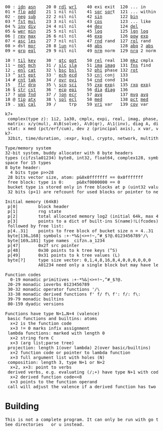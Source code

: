 <pre>00 : <a href="../../blob/master/k.go#L746">idn</a> <a href="../../blob/master/k.go#L4104">asn</a>    20 0 <a href="../../blob/master/k.go#L3678">rdl</a> <a href="../../blob/master/k.go#L3682">wrl</a>    40 exi exit  120 ... in       60 <a href="../../blob/master/k.go#L4409">prm</a>  140
01 + <a href="../../blob/master/k.go#L747">flp</a> <a href="../../blob/master/k.go#L2012">add</a>    21 1 nil nil    41 <a href="../../blob/master/k.go#L1818">sqr</a> <a href="../../blob/master/k.go#L1818">sqr</a>t  121 ... within   61      141
02 - <a href="../../blob/master/k.go#L786">neg</a> <a href="../../blob/master/k.go#L2013">sub</a>    22 2 nil nil    42 <a href="../../blob/master/k.go#L1821">sin</a>       122 <a href="../../blob/master/k.go#L3927">bin</a>          62      142
03 * <a href="../../blob/master/k.go#L789">fst</a> <a href="../../blob/master/k.go#L2014">mul</a>    23 3 nil nil    43 <a href="../../blob/master/k.go#L1824">cos</a>       123 ... like     63      143
04 % <a href="../../blob/master/k.go#L827">inv</a> <a href="../../blob/master/k.go#L2015">div</a>    24 4 nil nil    44 <a href="../../blob/master/k.go#L5006">dev</a>       124 <a href="../../blob/master/k.go#L4376">del</a>          64      144
05 & <a href="../../blob/master/k.go#L830">wer</a> <a href="../../blob/master/k.go#L2016">min</a>    25 5 nil nil    45 <a href="../../blob/master/k.go#L1842">log</a>       125 <a href="../../blob/master/k.go#L2021">lgn</a> <a href="../../blob/master/k.go#L1842">log</a>      65      145
06 | <a href="../../blob/master/k.go#L856">rev</a> <a href="../../blob/master/k.go#L2017">max</a>    26 6 nil nil    46 <a href="../../blob/master/k.go#L1845">exp</a>       126 <a href="../../blob/master/k.go#L2024">pow</a> <a href="../../blob/master/k.go#L1845">exp</a>      66      146
07 < <a href="../../blob/master/k.go#L887">asc</a> <a href="../../blob/master/k.go#L2018">les</a>    27 7 nil nil    47 <a href="../../blob/master/k.go#L4495">rnd</a> rand  127 <a href="../../blob/master/k.go#L4446">rol</a> rand     67      147
08 > dst <a href="../../blob/master/k.go#L2019">mor</a>    28 8 <a href="../../blob/master/k.go#L3688">lun</a> nil    48 <a href="../../blob/master/k.go#L1827">abs</a>       128 <a href="../../blob/master/k.go#L1835">abq</a> 2 <a href="../../blob/master/k.go#L1827">abs</a>    68      148
09 = <a href="../../blob/master/k.go#L905">grp</a> <a href="../../blob/master/k.go#L2020">eql</a>    29 9 nil nil    49 <a href="../../blob/master/k.go#L4583">nrm</a> norm  129 <a href="../../blob/master/k.go#L4584">nrq</a> 2 norm   69      149
                                                                          
10 ! <a href="../../blob/master/k.go#L934">til</a> <a href="../../blob/master/k.go#L2065">key</a>    30 ' <a href="../../blob/master/k.go#L3241">qtc</a> <a href="../../blob/master/k.go#L3238">qot</a>    50 <a href="../../blob/master/k.go#L1848">rel</a> real  130 <a href="../../blob/master/k.go#L4929">mkz</a> cmplx    70      150
11 ~ <a href="../../blob/master/k.go#L1028">not</a> <a href="../../blob/master/k.go#L2099">mch</a>    31 / <a href="../../blob/master/k.go#L3242">slc</a> <a href="../../blob/master/k.go#L3239">sla</a>    51 <a href="../../blob/master/k.go#L1849">ima</a> <a href="../../blob/master/k.go#L1849">ima</a>g  131 <a href="../../blob/master/k.go#L2598">fns</a> find     71      151
12 , <a href="../../blob/master/k.go#L1047">enl</a> <a href="../../blob/master/k.go#L2144">cat</a>    32 \ <a href="../../blob/master/k.go#L3243">bsc</a> <a href="../../blob/master/k.go#L3240">bsl</a>    52 <a href="../../blob/master/k.go#L1850">phi</a> phase 132 <a href="../../blob/master/k.go#L2355">rot</a>          72      152
13 ^ <a href="../../blob/master/k.go#L1065">srt</a> <a href="../../blob/master/k.go#L2258">ept</a>    33 ' <a href="../../blob/master/k.go#L3250">ech</a> <a href="../../blob/master/k.go#L3276">ecd</a>    53 <a href="../../blob/master/k.go#L1878">cnj</a> conj  133              73      153
14 # <a href="../../blob/master/k.go#L1066">cnt</a> <a href="../../blob/master/k.go#L2288">tak</a>    34 / <a href="../../blob/master/k.go#L3390">ovr</a> <a href="../../blob/master/k.go#L3528">ovi</a>    54 <a href="../../blob/master/k.go#L4763">cnd</a> cond  134              74      154
15 _ <a href="../../blob/master/k.go#L1074">flr</a> <a href="../../blob/master/k.go#L2356">drp</a>    35 \ <a href="../../blob/master/k.go#L3449">scn</a> <a href="../../blob/master/k.go#L3561">sci</a>    55 <a href="../../blob/master/k.go#L1936">zxp</a> <a href="../../blob/master/k.go#L1845">exp</a>i  135 <a href="../../blob/master/k.go#L1899">rxp</a> <a href="../../blob/master/k.go#L1845">exp</a>i     75      155
16 $ <a href="../../blob/master/k.go#L1087">str</a> <a href="../../blob/master/k.go#L2466">cst</a>    36 ' <a href="../../blob/master/k.go#L3296">ecp</a> <a href="../../blob/master/k.go#L3342">epi</a>    56 <a href="../../blob/master/k.go#L1003">dia</a> <a href="../../blob/master/k.go#L1003">dia</a>g  136              76      156
17 ? <a href="../../blob/master/k.go#L1162">unq</a> <a href="../../blob/master/k.go#L2561">fnd</a>    37 / <a href="../../blob/master/k.go#L3821">jon</a> <a href="../../blob/master/k.go#L3362">ecr</a>    57 <a href="../../blob/master/k.go#L5101">avg</a>       137 <a href="../../blob/master/k.go#L5132">mvg</a> <a href="../../blob/master/k.go#L5101">avg</a>      77      157
18 @ <a href="../../blob/master/k.go#L1194">tip</a> <a href="../../blob/master/k.go#L2630">atx</a>    38 \ <a href="../../blob/master/k.go#L3788">spl</a> <a href="../../blob/master/k.go#L3376">ecl</a>    58 <a href="../../blob/master/k.go#L5237">med</a>       138 <a href="../../blob/master/k.go#L5249">pct</a> <a href="../../blob/master/k.go#L5237">med</a>      78      158
19 . <a href="../../blob/master/k.go#L1204">val</a> <a href="../../blob/master/k.go#L3093">cal</a>    39 /     trp    59 <a href="../../blob/master/k.go#L5032">vri</a> var   139 <a href="../../blob/master/k.go#L5053">cov</a> var      79      15

k7+
 complex(type z): 1i2, 1a30, cmplx, expi, real, imag, phase, conj, rand 3i(binormal)
 matrix: x/y(mul), A\B(solve), A\0(qr), A\1(inv), diag A, diag v, norm, cond
 stat: x med (pct/erf/cum), dev z (principal axis), x var, var z (cov), x avg (cum/win/exp)
k7-
 32bit, time/duration, :expr, ksql, crypto, network, multithread
 
Type/memory system
32-bit system, buddy allocater with 8 byte headers
types (cifzsla01234) byte8, int32, float64, complex128, symbol64, list32, dict64, funcs
space for 15 types
8 byte header:
  4 bits type p>>28
 28 bits vector size, atom: p&0x0fffffff == 0x0fffffff
 free block: type is 0:     p&0xf0000000 == 0
 bucket type is stored only in free blocks at p (uint32 value)
 32 bits (p+1) are refcount for used blocks or pointer to next free

Initial memory (64kB)
 p[0]        block header
 p[1]        rng state
 p[2]        total allocated memory log2 (initial 64k, max 4G) uint32
 p[3]        points to a dict of built-ins S(name)!L(fcodes)
 followed by free list:
 p[4..31]    points to free block of bucket size n = 4..31
 byte[136…168] symbols :+-*%&|<>=!~,^#_$?@.0123456789'/\
 byte[169…181] type names _cifzn.a_1234
 p[47]       0x2f src pointer
 p[48]       0x30 points to k tree keys (^S)
 p[49]       0x31 points to k tree values (L)
 byte[?]     type size vector: 0,1,4,8,16,8,4,0,0,0,0,0,0
             A01234 need only a single block but may have length>0

Function codes
  0-19 monadic primitives :+-*%&|<>=!~,^#_$?@.
 20-29 monadic ioverbs 0123456789
 30-32 monadic operator functions '/\
 33-38 monadic derived functions f' f/ f\ f': f/: f\:
 39-79 monadic builtins
 80-159 dyadic versions

Functions have type N+1…N+4 (valence)
 basic functions and builtins: atoms
  x+2 is the function code
  x+3 != 0 marks infix assignment
 lambda functions: marked with length 0
  x+2 string form C
  x+3 (arg list;parse tree)
 projection: length 1(over lambda) 2(over basic/builtins)
  x+2 function code or pointer to lambda function
  x+3 full argument list with holes (N)
 composition: length 3, type N+1 or N+2
  x+2, x+3: point to verbs
 derived verbs, e.g. evaluating (/;+) have type N+1 with code > 256
  x+2 derived function code<<8
  x+3 points to the function operand
 call will adjust the valence if a derived function has two arguments
</pre>

# Building
<pre>
This is not a complete program. It can only be run with go test.
See directories _ or u instead.
</pre>
